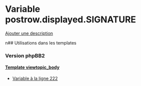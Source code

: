 # Variable postrow.displayed.SIGNATURE
[Ajouter une description](https://fa-tvars.appspot.com/postrow.displayed.SIGNATURE)

n## Utilisations dans les templates

### Version phpBB2

#### [Template viewtopic_body](subsilver/viewtopic_body.md)
* [Variable à la ligne 222](../subsilver/viewtopic_body.tpl#L222)